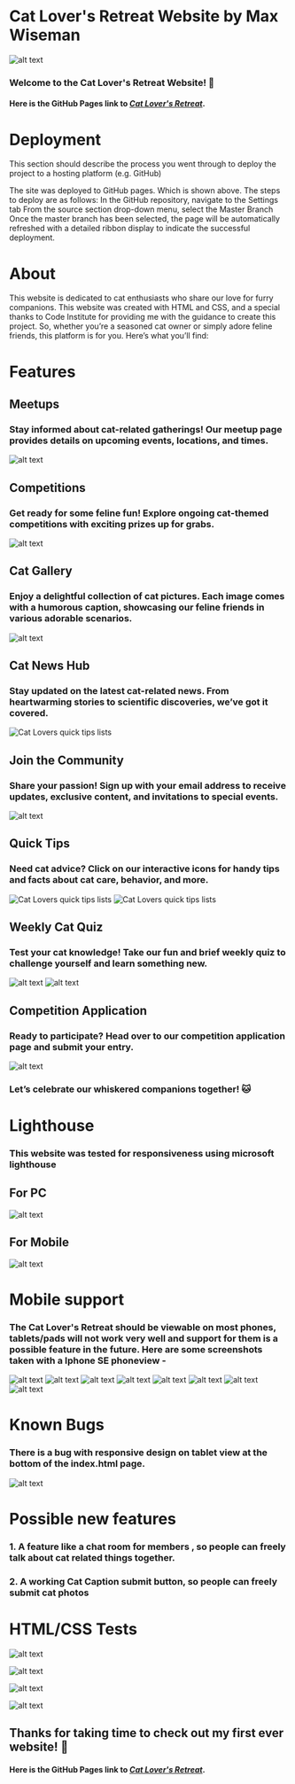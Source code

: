 # Cat Lover's Retreat Website by Max Wiseman

![alt text](assets/images/editedcatcoder.png)

### Welcome to the Cat Lover's Retreat Website! 🐾

#### Here is the GitHub Pages link to *[Cat Lover's Retreat](https://maxbwiseman.github.io/CatFanWebsite--MaxW/)*.

# Deployment

This section should describe the process you went through to deploy the project to a hosting platform (e.g. GitHub)

The site was deployed to GitHub pages. Which is shown above. The steps to deploy are as follows:
In the GitHub repository, navigate to the Settings tab
From the source section drop-down menu, select the Master Branch
Once the master branch has been selected, the page will be automatically refreshed with a detailed ribbon display to indicate the successful deployment.

# About
This website is dedicated to cat enthusiasts who share our love for furry companions. This website was created with HTML and CSS, and a special thanks to Code Institute for providing me with the guidance to create this project. So, whether you’re a seasoned cat owner or simply adore feline friends, this platform is for you. Here’s what you’ll find:


# Features

## Meetups
### Stay informed about cat-related gatherings! Our meetup page provides details on upcoming events, locations, and times.
![alt text](assets/images/catmeetupspic.png)
## Competitions
### Get ready for some feline fun! Explore ongoing cat-themed competitions with exciting prizes up for grabs.
![alt text](assets/images/catcompic.png)
## Cat Gallery
### Enjoy a delightful collection of cat pictures. Each image comes with a humorous caption, showcasing our feline friends in various adorable scenarios.
![alt text](assets/images/catgallerypic.png)
## Cat News Hub
### Stay updated on the latest cat-related news. From heartwarming stories to scientific discoveries, we’ve got it covered.
![Cat Lovers quick tips lists](assets/images/catnews.png)
## Join the Community
### Share your passion! Sign up with your email address to receive updates, exclusive content, and invitations to special events.
![alt text](assets/images/joincommunity.png)
## Quick Tips
### Need cat advice? Click on our interactive icons for handy tips and facts about cat care, behavior, and more.
![Cat Lovers quick tips lists](assets/images/catclubpic2.png)
![Cat Lovers quick tips lists](assets/images/editedquicktips.png)
## Weekly Cat Quiz
### Test your cat knowledge! Take our fun and brief weekly quiz to challenge yourself and learn something new.
![alt text](assets/images/catquizpic1.png)
![alt text](assets/images/catquizpic2.png)
## Competition Application
### Ready to participate? Head over to our competition application page and submit your entry.
![alt text](assets/images/compform.png)

### Let’s celebrate our whiskered companions together! 🐱




# Lighthouse

### This website was tested for responsiveness using microsoft lighthouse

## For PC

![alt text](assets/images/catclublighthouse.png)

## For Mobile

![alt text](assets/images/catclubmobilelighthouse.png)


# Mobile support

### The Cat Lover's Retreat should be viewable on most phones, tablets/pads will not work very well and support for them is a possible feature in the future. Here are some screenshots taken with a Iphone SE phoneview - 

![alt text](assets/images/ccmobile1.png)
![alt text](assets/images/ccmobile2.png)
![alt text](assets/images/ssmobile3.png)
![alt text](assets/images/ssmobile4.png)
![alt text](assets/images/ssmobile5.png)
![alt text](assets/images/ssmobile6.png)
![alt text](assets/images/ssmobile7.png)
![alt text](assets/images/ssmobile8.png)


# Known Bugs
### There is a bug with responsive design on tablet view at the bottom of the index.html page. 
![alt text](assets/images/knownbug.png)


# Possible new features

### 1. A feature like a chat room for members , so people can freely talk about cat related things together.
### 2. A working Cat Caption submit button, so people can freely submit cat photos


# HTML/CSS Tests

![alt text](assets/images/indexhtmltest.png)

![alt text](assets/images/htmlcheckquestionair.png)

![alt text](assets/images/htmlcheckmeetups.png)

![alt text](assets/images/cssvalidator.png)




## Thanks for taking time to check out my first ever website! 🐾

#### Here is the GitHub Pages link to *[Cat Lover's Retreat](https://maxbwiseman.github.io/CatFanWebsite--MaxW/)*.


